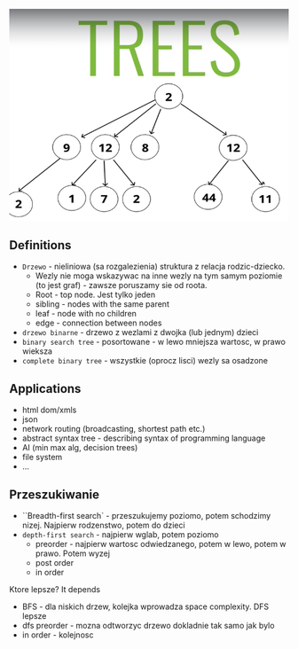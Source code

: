 ![tree](tree.png)

## Definitions
* `Drzewo` - nieliniowa (sa rozgalezienia) struktura z relacja rodzic-dziecko. 
    * Wezly nie moga wskazywac na inne wezly na tym samym poziomie (to jest graf) - zawsze poruszamy sie od roota. 
    * Root - top node. Jest tylko jeden
    * sibling - nodes with the same parent
    * leaf - node with no children
    * edge - connection between nodes
* `drzewo binarne` - drzewo z wezlami z dwojka (lub jednym) dzieci
* `binary search tree` - posortowane - w lewo mniejsza wartosc, w prawo wieksza
* `complete binary tree` - wszystkie (oprocz lisci) wezly sa osadzone

## Applications
* html dom/xmls
* json
* network routing (broadcasting, shortest path etc.)
* abstract syntax tree - describing syntax of programming language
* AI (min max alg, decision trees)
* file system
* ...

## Przeszukiwanie
* ``Breadth-first search` - przeszukujemy poziomo, potem schodzimy nizej. Najpierw rodzenstwo, potem do dzieci
* `depth-first search` - najpierw wglab, potem poziomo
    * preorder - najpierw wartosc odwiedzanego, potem w lewo, potem w prawo. Potem wyzej
    * post order
    * in order

Ktore lepsze? It depends
* BFS - dla niskich drzew, kolejka wprowadza space complexity. DFS lepsze
* dfs preorder - mozna odtworzyc drzewo dokladnie tak samo jak bylo
* in order - kolejnosc
